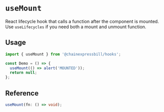 # `useMount`

React lifecycle hook that calls a function after the component is mounted. Use `useLifecycles` if you need both a mount and unmount function.

## Usage

```jsx
import { useMount } from '@chainexpressbill/hooks';

const Demo = () => {
  useMount(() => alert('MOUNTED'));
  return null;
};
```

## Reference

```ts
useMount(fn: () => void);
```
